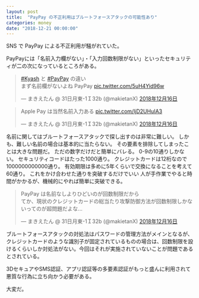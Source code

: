 ```yaml
---
layout: post
title:  "PayPay の不正利用はブルートフォースアタックの可能性あり"
categories: money
date: "2018-12-21 00:00:00"
---
```


SNS で PayPay による不正利用が騒がれていた。

PayPayには「名前入力欄がない」・「入力回数制限がない」といったセキュリティが二の次になっているところがある。

<blockquote class="twitter-tweet" data-lang="ja"><p lang="ja" dir="ltr"><a href="https://twitter.com/hashtag/Kyash?src=hash&amp;ref_src=twsrc%5Etfw">#Kyash</a> と <a href="https://twitter.com/hashtag/PayPay?src=hash&amp;ref_src=twsrc%5Etfw">#PayPay</a> の違い<br>まず名前欄がないよね PayPay <a href="https://t.co/5uH4Yid96w">pic.twitter.com/5uH4Yid96w</a></p>&mdash; まきえたん @ 31日月東-1Ｉ32b (@makietanX) <a href="https://twitter.com/makietanX/status/1074332422383136768?ref_src=twsrc%5Etfw">2018年12月16日</a></blockquote>
<script async src="https://platform.twitter.com/widgets.js" charset="utf-8"></script>

<blockquote class="twitter-tweet" data-lang="ja"><p lang="ja" dir="ltr">Apple Pay は当然名前入力ある <a href="https://t.co/ljD2UHuIA3">pic.twitter.com/ljD2UHuIA3</a></p>&mdash; まきえたん @ 31日月東-1Ｉ32b (@makietanX) <a href="https://twitter.com/makietanX/status/1074333408879206400?ref_src=twsrc%5Etfw">2018年12月16日</a></blockquote>
<script async src="https://platform.twitter.com/widgets.js" charset="utf-8"></script>

名前に関してはブルートフォースアタックで探し出すのは非常に難しい。
しかも、難しい名前の場合は基本的に当たらない。
その要素を排除してしまったことは大きな問題だ。
ただの数字だけだと簡単にバレる。
0-9の10通りしかない。
セキュリティコードはたった1000通り。
クレジットカードは12桁なので1000000000000通り。
有効期限は多めに5年くらいで交換になることを考えて60通り。
これをかけ合わせた通りを突破するだけでいい
人が手作業でやると時間がかかるが、機械的にやれば簡単に突破できる。

<blockquote class="twitter-tweet" data-lang="ja"><p lang="ja" dir="ltr">PayPay は名前なしよりひどいのが回数制限だから<br>てか、現状のクレジットカードの総当たり攻撃防御方法が回数制限しかないってのが超問題だよな...</p>&mdash; まきえたん @ 31日月東-1Ｉ32b (@makietanX) <a href="https://twitter.com/makietanX/status/1074337599701970944?ref_src=twsrc%5Etfw">2018年12月16日</a></blockquote>
<script async src="https://platform.twitter.com/widgets.js" charset="utf-8"></script>

ブルートフォースアタックの対処法はパスワードの管理方法がメインとなるが、クレジットカードのような識別子が固定されているものの場合は、回数制限を設けるくらいしか対処法がない。今回はそれが実施されていないことが問題であるとされている。

3DセキュアやSMS認証、アプリ認証等の多要素認証がもっと盛んに利用されて悪質な行為に立ち向かう必要がある。

大変だ。
